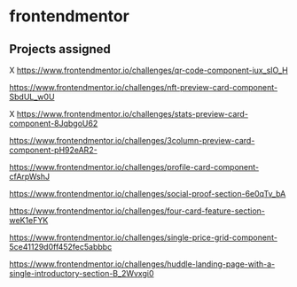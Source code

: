 # frontendmentor

## Projects assigned

X https://www.frontendmentor.io/challenges/qr-code-component-iux_sIO_H

  https://www.frontendmentor.io/challenges/nft-preview-card-component-SbdUL_w0U

X https://www.frontendmentor.io/challenges/stats-preview-card-component-8JqbgoU62

  https://www.frontendmentor.io/challenges/3column-preview-card-component-pH92eAR2-

  https://www.frontendmentor.io/challenges/profile-card-component-cfArpWshJ

  https://www.frontendmentor.io/challenges/social-proof-section-6e0qTv_bA

  https://www.frontendmentor.io/challenges/four-card-feature-section-weK1eFYK

  https://www.frontendmentor.io/challenges/single-price-grid-component-5ce41129d0ff452fec5abbbc

  https://www.frontendmentor.io/challenges/huddle-landing-page-with-a-single-introductory-section-B_2Wvxgi0
